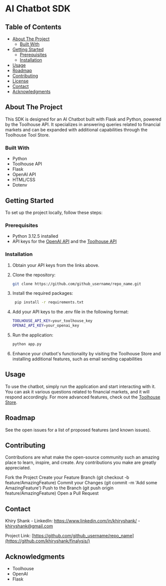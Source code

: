# AI Chatbot SDK

## Table of Contents

- [About The Project](#about-the-project)
  - [Built With](#built-with)
- [Getting Started](#getting-started)
  - [Prerequisites](#prerequisites)
  - [Installation](#installation)
- [Usage](#usage)
- [Roadmap](#roadmap)
- [Contributing](#contributing)
- [License](#license)
- [Contact](#contact)
- [Acknowledgments](#acknowledgments)

## About The Project

This SDK is designed for an AI Chatbot built with Flask and Python, powered by the Toolhouse API. It specializes in answering queries related to financial markets and can be expanded with additional capabilities through the Toolhouse Tool Store.

### Built With

- Python
- Toolhouse API
- Flask
- OpenAI API
- HTML/CSS
- Dotenv

## Getting Started

To set up the project locally, follow these steps:

### Prerequisites

- Python 3.12.5 installed
- API keys for the [OpenAI API](https://platform.openai.com/api-keys) and the [Toolhouse API](https://app.toolhouse.ai/settings/api-keys)

### Installation

1. Obtain your API keys from the links above.
2. Clone the repository:
   ```sh
   git clone https://github.com/github_username/repo_name.git

3. Install the required packages:

   ```sh
    pip install -r requirements.txt

4. Add your API keys to the .env file in the following format:
   ```sh
   TOOLHOUSE_API_KEY=your_toolhouse_key
   OPENAI_API_KEY=your_openai_key
5. Run the application:
    ```sh
   python app.py
6. Enhance your chatbot's functionality by visiting the Toolhouse Store and installing additional features, such as email sending capabilities

  
## Usage
To use the chatbot, simply run the application and start interacting with it. You can ask it various questions related to financial markets, and it will respond accordingly. For more advanced features, check out the [Toolhouse Store](https://app.toolhouse.ai/store).

## Roadmap
See the open issues for a list of proposed features (and known issues).

## Contributing

Contributions are what make the open-source community such an amazing place to learn, inspire, and create. Any contributions you make are greatly appreciated.

Fork the Project
Create your Feature Branch (git checkout -b feature/AmazingFeature)
Commit your Changes (git commit -m 'Add some AmazingFeature')
Push to the Branch (git push origin feature/AmazingFeature)
Open a Pull Request

## Contact
Khiry Shank - LinkedIn: https://www.linkedin.com/in/khiryshank/ - khiryshank@gmail.com

Project Link: [https://github.com/github_username/repo_name](https://github.com/khiryshank/finalysis/)

## Acknowledgments
  - Toolhouse
  - OpenAI
  - Flask




